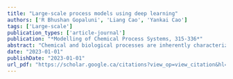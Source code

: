 ```yaml
---
title: "Large-scale process models using deep learning"
authors: ['R Bhushan Gopaluni', 'Liang Cao', 'Yankai Cao']
tags: ['Large-scale']
publication_types: ['article-journal']
publication: "*Modelling of Chemical Process Systems, 315-336*"
abstract: "Chemical and biological processes are inherently characterized by strong and unknown nonlinearities and measurement noise. In addition, the variables from these processes are irregularly sampled and exhibit multiple timescales. A variety of system identification algorithms have been in use in the industry for approximating such processes. However, most of these algorithms do not provide satisfactory performance when accounting for these characteristic features. This chapter will briefly introduce deep learning and its variants as a modeling tool. Deep learning offers an attractive alternative to modeling large-scale processes with sufficiently large data sets. In particular, it can account for the process characteristics mentioned earlier. We will also introduce variants of deep learning, such as recurrent neural networks and variational autoencoders, as tools for large-scale process modeling."
date: "2023-01-01"
publishDate: "2023-01-01"
url_pdf: "https://scholar.google.ca/citations?view_op=view_citation&hl=zh-CN&user=M-s3mjAAAAAJ&pagesize=80&citation_for_view=M-s3mjAAAAAJ:NaGl4SEjCO4C"
---
```

